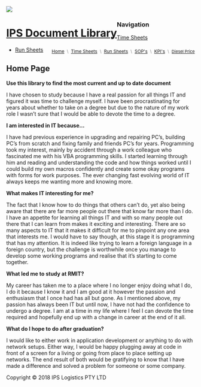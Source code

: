<html>
 <head> 
 <link rel = "stylesheet" type = "text/css" href = "style.css"/>
 <img src="IPS.png>
 </head>
 <body>
 <div id="container">
 <div id="header">
                 <h1 style="float: left;"><a href="/">IPS Document Library</a></h1>
  <div style="float: right; margin-top: 5px; font-size: 12px; color: #888;">
      <a style="font-weight: normal;" href="/">Home</a>&nbsp;&nbsp;\&nbsp;
          <a style="font-weight: normal;" target="_blank" href="">Time Sheets</a>&nbsp;&nbsp;\&nbsp;
 <a style="font-weight: normal;" href="">Run Sheets</a>&nbsp;&nbsp;\&nbsp;
 <a style="font-weight: normal;" href="/?view=how-to-use">SOP's</a>&nbsp;&nbsp;\&nbsp;
  <a style="font-weight: normal;" href="">KPI's</a>
 &nbsp;\&nbsp;
 <span style="font-size: 11px;"> <a href="http://www.aip.com.au/">Diesel Price</a></span>
 </div>                                    
 </div>
 <div id = "content">
  <div id = "nav">
   <h3>Navigation</h3>
   <ul>
    <li><a class="selected" href="">Time Sheets</a></li>
    <li><a href="">Run Sheets</a></li>
   </ul>
  </div>
                  

 
 
 
 
 <div class="clear"></div>
</div>
 <div id="main">
     
 <h2>Home Page</h2>
  
<b>Use this library to find the most current and up to date document</b><p>
I have chosen to study because I have a real passion for all things IT and figured it was time to challenge myself. 
I have been procrastinating for years about whether to take on a degree but due to the nature of my work role I wasn’t sure that I would be able to devote the time to a degree.</p>
  
<b>I am interested in IT because…</b><p>
I have had previous experience in upgrading and repairing PC’s, building PC’s from scratch and fixing family and friends PC’s for years. Programming took my interest, mainly by accident through a work colleague who fascinated me with his VBA programming skills.
I started learning through him and reading and understanding the code and how things worked until I could build my own macros confidently and create some okay programs with forms for work purposes. The ever changing fast evolving world of IT always keeps me wanting more and knowing more.</p> 

<b>What makes IT interesting for me?</b>  
<p>The fact that I know how to do things that others can’t do, yet also being aware that there are far more people out there that know far more than I do. I have an appetite for learning all things IT and with so many people out there that I can learn from makes it exciting and interesting. There are so many aspects to IT that it makes it difficult for me to pinpoint any one area that interests me. I would have to say though, at this stage it is programming that has my attention. It is indeed like trying to learn a foreign language in a foreign country, but the challenge is worthwhile once you manage to develop some working programs and realise that it’s starting to come together.</p>

<b>What led me to study at RMIT?</b>
<p>My career has taken me to a place where I no longer enjoy doing what I do, I do it because I know it and I am good at it however the passion and enthusiasm that I once had has all but gone. As I mentioned above, my passion has always been IT but until now, I have not had the confidence to undergo a degree. I am at a time in my life where I feel I can devote the time required and hopefully end up with a change in career at the end of it all.</p>
  
<b>What do I hope to do after graduation?</b>
<p>I would like to either work in application development or anything to do with network setups. Either way, I would be happy plugging away at code in front of a screen for a living or going from place to place setting up networks. The end result of both would be gratifying to know that I have made a difference and solved a problem for someone or some company.</p>

</div>
</div>

<div id="footer">
 Copyright &copy; 2018 IPS Logistics PTY LTD
 </div>
</div>
